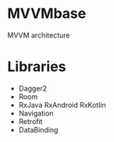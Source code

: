 # MVVMbase

MVVM architecture

# Libraries
* Dagger2
* Room
* RxJava RxAndroid RxKotlin
* Navigation
* Retrofit
* DataBinding
